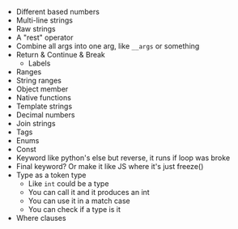 - Different based numbers
- Multi-line strings
- Raw strings
- A "rest" operator
- Combine all args into one arg, like `__args` or something
- Return & Continue & Break
  - Labels
- Ranges
- String ranges
- Object member
- Native functions
- Template strings
- Decimal numbers
- Join strings
- Tags
- Enums
- Const
- Keyword like python's else but reverse, it runs if loop was broke
- Final keyword? Or make it like JS where it's just freeze()
- Type as a token type
  - Like `int` could be a type
  - You can call it and it produces an int
  - You can use it in a match case
  - You can check if a type is it
- Where clauses
